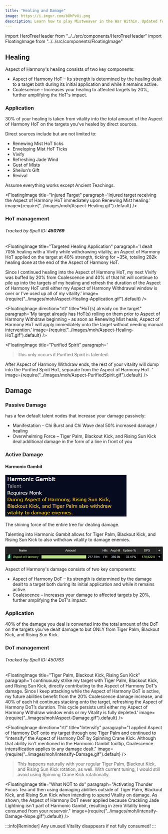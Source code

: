 ```yaml
---
title: "Healing and Damage"
image: https://i.imgur.com/b8hPvXi.png
description: Learn how to play Mistweaver in the War Within. Updated for 11.1.
---
```


import HeroTreeHeader from "../../src/components/HeroTreeHeader"
import FloatingImage from "../../src/components/FloatingImage"

## Healing

<WH>Aspect of Harmony</WH>'s healing consists of two key components:

- <WH>Aspect of Harmony HoT</WH> – Its strength is determined by the healing dealt to a target both during its initial application and while it remains active.
- <WH>Coalescence</WH> – Increases your healing to affected targets by 20%, further amplifying the HoT's impact.

### Application 
30% of your healing is taken from vitality into the total amount of the <WH short="HoT">Aspect of Harmony HoT</WH> on the targets you’ve healed by direct sources.  

Direct sources include but are not limited to:  
- <WH>Renewing Mist</WH> HoT ticks  
- <WH>Enveloping Mist</WH> HoT Ticks  
- <WH>Vivify</WH>
- <WH>Refreshing Jade Wind</WH>
- <WH>Gust of Mists</WH> 
- <WH>Sheilun’s Gift</WH>  
- <WH>Revival</WH>

Assume everything works except <WH>Ancient Teachings</WH>.

<FloatingImage title="Injured Target" paragraph='Injured target receiving the <WH short="HoT">Aspect of Harmony HoT</WH> immediately upon <WH>Renewing Mist</WH> healing.' image={require("../images/moh/Aspect-Healing.gif").default} />

### HoT management
###### Tracked by Spell ID: **450769**  

<FloatingImage title="Targeted Healing Application" paragraph='I dealt 705k healing with a <WH>Vivify</WH> while withdrawing vitality, an <WH>Aspect of Harmony HoT</WH> applied on the target at 40% strength, ticking for ~35k, totaling 282k healing done at the end of the <WH short="HoT">Aspect of Harmony HoT</WH>.

Since I continued healing into the <WH short="HoT">Aspect of Harmony HoT</WH>, my next <WH>Vivify</WH> was buffed by 20% from <WH>Coalescence</WH> and 40% of that hit will continue to pile up into the targets of my healing and refresh the duration of the <WH short="HoT">Aspect of Harmony HoT</WH> until either my <WH>Aspect of Harmony Withdraw</WH>al window is over or I’ve used up all of my vitality.' image={require("../images/moh/Aspect-Healing-Application.gif").default} />

<FloatingImage direction="rtl" title="HoT(s) already on the target" paragraph='My target already has HoT(s) rolling on them prior to <WH>Aspect of Harmony Withdraw</WH> beginning - as soon as <WH>Renewing Mist</WH> heals, <WH>Aspect of Harmony HoT</WH> will apply immediately onto the target without needing manual intervention.' image={require("../images/moh/Aspect-Healing-HoT.gif").default} />

<FloatingImage title="Purified Spirit" paragraph='<blockquote>This only occurs if <WH>Purified Spirit</WH> is talented.</blockquote> After <WH>Aspect of Harmony Withdraw</WH> ends, the  rest of your vitality will dump into the <WH>Purified Spirit</WH> HoT, separate from the <WH >Aspect of Harmony HoT</WH>. ' image={require("../images/moh/Aspect-PurifiedSpirit.gif").default} />

## Damage 

### Passive Damage
<HeroTreeHeader heroTree="Master of Harmony" showImage={false}/> has a few default talent nodes that increase your damage passively:

- <WH>Manifestation</WH> – <WH>Chi Burst</WH> and <WH>Chi Wave</WH> deal 50% increased damage / healing
- <WH>Overwhelming Force</WH> – <WH>Tiger Palm</WH>, <WH>Blackout Kick</WH>, and <WH>Rising Sun Kick</WH> deal additional damage in the form of a line in front of you

### Active Damage

#### **Harmonic Gambit**

![<WH>Harmonic Gambit</WH>](..\images\moh\HarmonicGambit.png)

The shining force of the entire <HeroTreeHeader heroTree="Master of Harmony" showImage={false}/> tree for dealing damage.

Talenting into <WH>Harmonic Gambit</WH> allows for <WH>Tiger Palm</WH>, <WH>Blackout Kick</WH>, and <WH>Rising Sun Kick</WH> to also withdraw vitality to damage enemies.

![<WH>Harmonic Gambit</WH>](..\images\moh\WCLDamage.png)

<WH>Aspect of Harmony</WH>'s damage consists of two key components:

- <WH>Aspect of Harmony DoT</WH> – Its strength is determined by the damage dealt to a target both during its initial application and while it remains active.
- <WH>Coalescence</WH> – Increases your damage to affected targets by 20%, further amplifying the DoT's impact.

### Application
40% of the damage you deal is converted into the total amount of the DoT on the targets you’ve dealt damage to but ONLY from <WH>Tiger Palm</WH>, <WH>Blackout Kick</WH>, and <WH>Rising Sun Kick</WH>.

### DoT management
###### Tracked by Spell ID: 450763 

<FloatingImage title="Tiger Palm, Blackout Kick, Rising Sun Kick" paragraph='I continuously strike my target with <WH>Tiger Palm</WH>, <WH>Blackout Kick</WH>, and <WH>Rising Sun Kick</WH>, directly contributing to the <WH short="DoT">Aspect of Harmony DoT</WH>’s damage. Since I keep attacking while the <WH short="DoT">Aspect of Harmony DoT</WH> is active, my future abilities benefit from the 20% <WH>Coalescence</WH> damage increase, and 40% of each hit continues stacking onto the target, refreshing the <WH short="DoT">Aspect of Harmony DoT</WH>’s duration. This cycle persists until either my <WH short="Withdraw">Aspect of Harmony Withdraw</WH> window ends or my Vitality is fully depleted.' image={require("../images/moh/Aspect-Damage.gif").default} />


<FloatingImage direction="rtl" title="Intensify" paragraph="I applied <WH>Aspect of Harmony DoT</WH> onto my target through one <WH>Tiger Palm</WH> and continued to “intensify” the <WH short='DoT'>Aspect of Harmony DoT</WH> by <WH>Spinning Crane Kick</WH>. Although that ability isn't mentioned in the <WH>Harmonic Gambit</WH> tooltip, <WH>Coalescence</WH> intensification applies to any damage dealt." image={require("../images/moh/Intensify-Damage.gif").default} />

> This happens naturally with your regular <WH>Tiger Palm</WH>, <WH>Blackout Kick</WH>, and <WH>Rising Sun Kick</WH> rotation, as well. 
With current tuning, I would still avoid using <WH>Spinning Crane Kick</WH> rotationally. 


<FloatingImage title="What NOT to do" paragraph="Activating <WH>Thunder Focus Tea</WH> and then using damaging abilities outside of <WH>Tiger Palm</WH>, <WH>Blackout Kick</WH>, and <WH>Rising Sun Kick</WH> when intending to spend Vitality on damage.
As shown, the <WH short='DoT'>Aspect of Harmony DoT</WH> never applied because <WH>Crackling Jade Lightning</WH> isn't part of <WH>Harmonic Gambit</WH>, resulting in zero Vitality being consumed from your reservoir." image={require("../images/moh/Intensify-Damage-Nope.gif").default} />

:::info[Reminder]
Any unused Vitality disappears if not fully consumed!
:::
